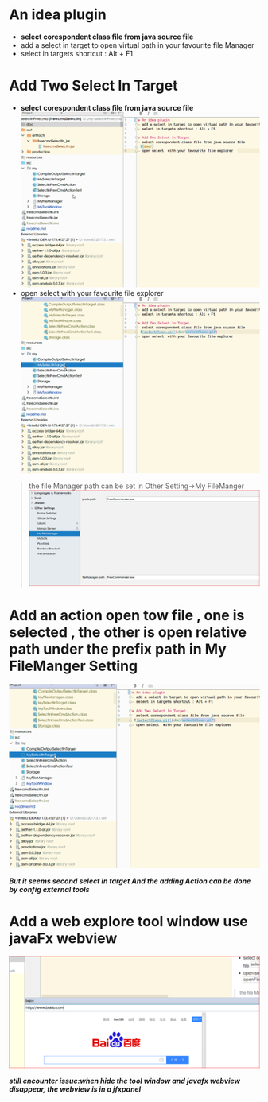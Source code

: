 # An idea plugin 
- **select corespondent class file from java source file**
- add a select in target to open virtual path in your favourite file Manager
- select in targets shortcut : Alt + F1

# Add Two Select In Target
- **select corespondent class file from java source file**
![selectClass.gif](doc/selectClass.gif)
- open select  with your favourite file explorer 
![openFile.gif](doc/openFile.gif) 
> the file Manager path can be set in Other Setting->My FileManger
![fileManagerSetting.PNG](doc/fileManagerSetting.PNG)

# Add an action open tow file , one is selected , the other is  open relative path under the prefix path in My FileManger Setting
![openTwoFile.gif](doc/openFile.gif)

**_But it seems second select in target And the adding Action can be done by config external tools_**
 
# Add a web explore tool window use javaFx webview
![web.png](doc/web.PNG)

**_still encounter issue:when hide the tool window and javafx webview disappear, the webview is in a jfxpanel_**
